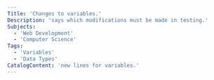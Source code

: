 ```yaml
---
Title: 'Changes to variables.'
Description: 'says which modifications must be made in testing.'
Subjects: 
  - 'Web Development'
  - 'Computer Science'
Tags: 
  - 'Variables'
  - 'Data Types'
CatalogContent: 'new lines for variables.'
---
```

